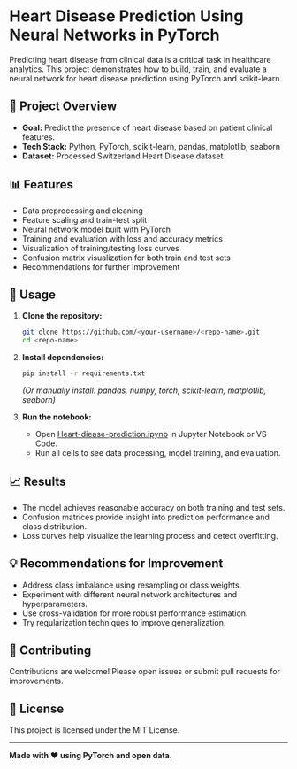 # Heart Disease Prediction Using Neural Networks in PyTorch

Predicting heart disease from clinical data is a critical task in healthcare analytics. This project demonstrates how to build, train, and evaluate a neural network for heart disease prediction using PyTorch and scikit-learn.

## 🚀 Project Overview

- **Goal:** Predict the presence of heart disease based on patient clinical features.
- **Tech Stack:** Python, PyTorch, scikit-learn, pandas, matplotlib, seaborn
- **Dataset:** Processed Switzerland Heart Disease dataset

## 📊 Features

- Data preprocessing and cleaning
- Feature scaling and train-test split
- Neural network model built with PyTorch
- Training and evaluation with loss and accuracy metrics
- Visualization of training/testing loss curves
- Confusion matrix visualization for both train and test sets
- Recommendations for further improvement

## 📝 Usage

1. **Clone the repository:**
    ```sh
    git clone https://github.com/<your-username>/<repo-name>.git
    cd <repo-name>
    ```

2. **Install dependencies:**
    ```sh
    pip install -r requirements.txt
    ```
    *(Or manually install: pandas, numpy, torch, scikit-learn, matplotlib, seaborn)*

3. **Run the notebook:**
    - Open [Heart-diease-prediction.ipynb](http://_vscodecontentref_/0) in Jupyter Notebook or VS Code.
    - Run all cells to see data processing, model training, and evaluation.

## 📈 Results

- The model achieves reasonable accuracy on both training and test sets.
- Confusion matrices provide insight into prediction performance and class distribution.
- Loss curves help visualize the learning process and detect overfitting.

## 💡 Recommendations for Improvement

- Address class imbalance using resampling or class weights.
- Experiment with different neural network architectures and hyperparameters.
- Use cross-validation for more robust performance estimation.
- Try regularization techniques to improve generalization.

## 🤝 Contributing

Contributions are welcome! Please open issues or submit pull requests for improvements.

## 📄 License

This project is licensed under the MIT License.

---

**Made with ❤️ using PyTorch and open data.**
